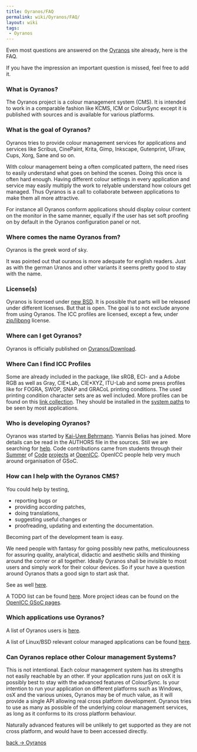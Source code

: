 ```yaml
---
title: Oyranos/FAQ
permalink: wiki/Oyranos/FAQ/
layout: wiki
tags:
 - Oyranos
---
```


Even most questions are answered on the
[Oyranos](http://www.oyranos.org) site already, here is the FAQ.

If you have the impression an important question is missed, feel free to
add it.

### What is Oyranos?

The Oyranos project is a colour management system (CMS). It is intended
to work in a comparable fashion like KCMS, ICM or ColourSync except it
is published with sources and is available for various platforms.

### What is the goal of Oyranos?

Oyranos tries to provide colour management services for applications and
services like Scribus, CinePaint, Krita, Gimp, Inkscape, Gutenprint,
UFraw, Cups, Xorg, Sane and so on.

With colour management being a often complicated pattern, the need rises
to easily understand what goes on behind the scenes. Doing this once is
often hard enough. Having different colour settings in every application
and service may easily multiply the work to relyable understand how
colours get managed. Thus Oyranos is a call to collaborate between
applications to make them all more attractive.

For instance all Oyranos conform applications should display colour
content on the monitor in the same manner, equally if the user has set
soft proofing on by default in the Oyranos configuration panel or not.

### Where comes the name Oyranos from?

Oyranos is the greek word of sky.

It was pointed out that ouranos is more adequate for english readers.
Just as with the german Uranos and other variants it seems pretty good
to stay with the name.

### License(s)

Oyranos is licensed under [new
BSD](http://opensource.org/licenses/bsd-license.php). It is possible
that parts will be released under different licenses. But that is open.
The goal is to not exclude anyone from using Oyranos. The ICC profiles
are licensed, except a few, under
[zip/libpng](http://opensource.org/licenses/zlib-license.php) license.

### Where can I get Oyranos?

Oyranos is officially published on
[Oyranos/Download](/wiki/Oyranos/Download "wikilink").

### Where Can I find ICC Profiles

Some are already included in the package, like sRGB, ECI- and a Adobe
RGB as well as Gray, CIE\*Lab, CIE\*XYZ, ITU-Lab and some press profiles
like for FOGRA, SWOP, SNAP and GRACoL printing conditions. The used
printing condition character sets are as well included. More profiles
can be found on this [link
collection](http://www.behrmann.name/index.php?option=com_weblinks&catid=73&Itemid=95).
They should be installed in the [system
paths](/wiki/OpenIccDirectoryProposal "wikilink") to be seen by most
applications.

### Who is developing Oyranos?

Oyranos was started by [Kai-Uwe Behrmann](http://www.behrmann.name).
Yiannis Belias has joined. More details can be read in the AUTHORS file
in the sources. Still we are searching for
[help](#How_can_I_help_with_the_Oyranos_CMS.3F "wikilink"). Code
contributions came from students through their
[Summer](http://www.freedesktop.org/wiki/OpenIcc/ColorManagementNearX)
of
[Code](http://code.google.com/p/google-summer-of-code-2008-openicc/downloads/list)
[projects](http://freedesktop.org/wiki/OpenIccForGoogleSoC2008) at
[OpenICC](/wiki/OpenICC "wikilink"). OpenICC people help very much around
organisation of GSoC.

### How can I help with the Oyranos CMS?

You could help by testing,

-   reporting bugs or
-   providing according patches,
-   doing translations,
-   suggesting useful changes or
-   proofreading, updating and extenting the documentation.

Becoming part of the development team is easy.

We need people with fantasy for going possibly new paths, meticulousness
for assuring quality, analytical, didactic and aesthetic skills and
thinking around the corner or all together. Ideally Oyranos shall be
invisible to most users and simply work for their colour devices. So if
your have a question around Oyranos thats a good sign to start ask that.

See as well [here](/wiki/Oyranos#Development "wikilink").

A TODO list can be found [here](/wiki/Oyranos/FeatureWish "wikilink"). More
project ideas can be found on the [OpenICC GSoC
pages](http://www.freedesktop.org/wiki/OpenIcc/GoogleSoC2009).

### Which applications use Oyranos?

A list of Oyranos users is [here](http://www.oyranos.org/#audience).

A list of Linux/BSD relevant colour managed applications can be found
[here](http://www.oyranos.org/wiki/index.php?title=Applications).

### Can Oyranos replace other Colour management Systems?

This is not intentional. Each colour management system has its strengths
not easily reachable by an other. If your application runs just on osX
it is possibly best to stay with the advanced features of ColourSync. Is
your intention to run your application on different platforms such as
Windows, osX and the various unixes, Oyranos may be of much value, as it
will provide a single API allowing real cross platform development.
Oyranos tries to use as many as possible of the underlying colour
management services, as long as it conforms to its cross platform
behaviour.

Naturally advanced features will be unlikely to get supported as they
are not cross platform, and would have to been accessed directly.

[back -&gt; Oyranos](/wiki/Oyranos "wikilink")

